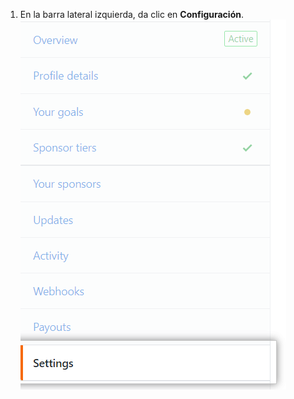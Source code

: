 1. En la barra lateral izquierda, da clic en **Configuración**. ![Pestaña Parámetros](/assets/images/help/sponsors/settings-tab.png)
